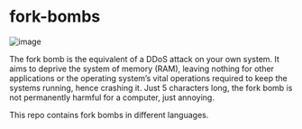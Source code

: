 # fork-bombs

![image](https://user-images.githubusercontent.com/105066725/167174363-59c3cc41-42cf-4485-aa40-1940e0daeabb.png)

The fork bomb is the equivalent of a DDoS attack on your own system. It aims to deprive the system of memory (RAM), leaving nothing for other applications or the operating system’s vital operations required to keep the systems running, hence crashing it. Just 5 characters long, the fork bomb is not permanently harmful for a computer, just annoying.

This repo contains fork bombs in different languages.
